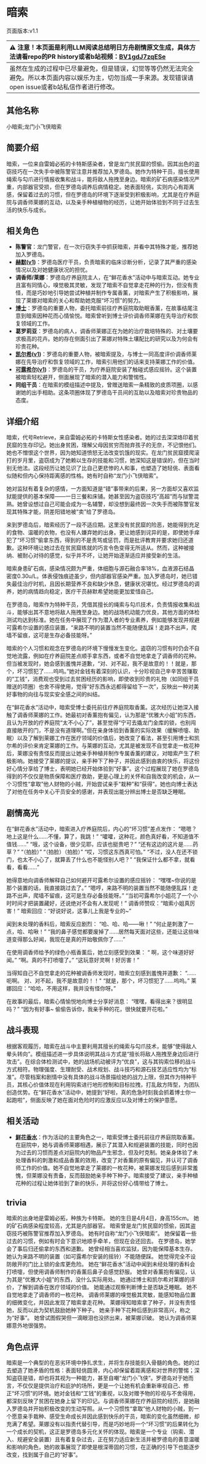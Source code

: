 # 暗索
页面版本:v1.1
 

| :warning: 注意！本页面是利用LLM阅读总结明日方舟剧情原文生成，具体方法请看repo的PR history或者b站视频：[BV1gdJ7zqESe](https://www.bilibili.com/video/BV1gdJ7zqESe/)         |
|:----------------------------|
| 虽然在生成的过程中已尽量避免，但是错误，幻觉等等仍然无法完全避免。所以本页面内容以娱乐为主，切勿当成一手来源。发现错误请open issue或者b站私信作者进行修改。|



## 其他名称
小暗索;龙门小飞侠暗索
## 简要介绍
暗索，一位来自雷姆必拓的卡特斯感染者，曾是龙门贫民窟的惯偷。因其出色的盗窃技巧在一次失手中被陈警官注意并推荐加入罗德岛。她作为特种干员，擅长使用绳索与勾爪进行情报收集和战斗，能将敌人拖拽至身边。暗索的矿石病感染情况严重，内部器官受损，但在罗德岛调养后病情稳定。她表面轻佻，实则内心有距离感，保留着过去的习惯，但在罗德岛的环境下逐渐受到积极影响，尤其是在疗养庭院与调香师莱娜的互动，以及亲手种植植物的经历，让她开始体验到不同于过去生活的快乐与成长。
## 相关角色
-   **陈警官**：龙门警官，在一次行窃失手中抓获暗索，并看中其特殊才能，推荐她加入罗德岛。
-   **[赫默](../char_v3/char_108_silent.md)([v1](char_108_silent.md))**：罗德岛医疗干员，负责暗索的临床诊断分析，记录了其严重的感染情况以及对她健康状况的担忧。
-   **调香师/莱娜**：罗德岛疗养庭院主人，在“鲜花香水”活动中与暗索互动。她专业且富有同情心，嗅觉极其灵敏，发现了暗索不自觉拿走花种的行为，但没有责怪，而是巧妙地引导她尝试种植并制作专属香薰，对暗索产生了积极影响，展现了莱娜对暗索的关心和帮助她克服“坏习惯”的努力。
-   **[博士](../char_v3/extended_char_bo_shi.md)**：罗德岛的重要人物，委托暗索前往疗养庭院取助眠香薰，在故事结尾注意到暗索因种花而心情愉悦。暗索曾听到博士评价调香师莱娜在先导治疗和恢复领域的工作。
-   **葛罗莉亚**：罗德岛的病人，调香师莱娜正在为她的治疗栽培特殊的、对土壤要求极高的花卉。她的存在侧面引出了莱娜对特殊土壤配比的研究以及为何会有珍贵花种。
-   **[凯尔希](../char_v3/char_003_kalts.md)([v1](char_003_kalts.md))**：罗德岛的重要人物，被暗索提及，与博士一同高度评价调香师莱娜在先导治疗和恢复领域的工作，暗索引用他们的话来支持莱娜工作的价值。
-   **[可露希尔](../char_v3/extended_char_ke_lu_xi_er.md)([v1](extended_char_ke_lu_xi_er.md))**：罗德岛的干员，为疗养庭院安装了触碰式感应摇铃。这个装置被暗索轻松避开，侧面展现了暗索的潜入能力和警惕性。
-   **同组干员**：在暗索的模组描述中提及，曾赠送暗索一条精致的皮质项圈，以感谢她的出手相助。这条项圈体现了罗德岛干员间的互助以及暗索对珍贵物品的态度。
## 详细介绍
暗索，代号Retrieve，来自雷姆必拓的卡特斯女性感染者。她的过去深深烙印着贫民窟的生存印记。她出身贫困，理解父母因贫穷而抛弃孩子的无奈，不记恨他们。她也不憎恨这个世界，因为她知道愤怒无法改变饥饿的现实。在龙门贫民窟摸爬滚打的岁月里，盗窃成为了她赖以生存的技能和习惯，她深知这是错误的，但在当时别无他法。这段经历让她见识了比自己更悲惨的人和事，也塑造了她轻佻、表面看似随和但内心保持距离感的性格。她有时自称“龙门小飞侠暗索”。

她对监狱有着复杂的感情，一方面知道是“错”事带来的后果，另一方面却又喜欢监狱能提供的基本保障——一日三餐和床铺。她甚至因为盗窃技巧“高超”而与狱警混熟。她曾设想过自己可能会成为一名辅警，却没想到最终因一次失手而被陈警官发现其特殊才能，阴差阳错地被“卖”给了罗德岛。

来到罗德岛后，暗索经历了一段不适应期。这里没有贫民窟的险恶，她能得到充足的食物、温暖的衣物，也没有人嫌弃她的出身。更让她感到诧异的是，即使她手痒犯了“坏习惯”偷拿东西，得到的不是责骂或惩罚，而是批评教育并要求她归还道歉。这种环境让她过去在贫民窟练就的巧言令色变得无所适从。然而，这种被接纳、被耐心对待的感觉，似乎并不坏，让她开始逐渐适应并接受新的生活。

暗索身患矿石病，感染情况颇为严重，体细胞与源石融合率18%，血液源石结晶密度0.30u/L。体表侵蚀痕迹虽少，但内部器官感染严重。加入罗德岛时，她已错失最佳治疗时机，且因长期营养不良和缺少休息，健康状况堪忧。经过罗德岛的调养，她的病情趋向稳定，医疗干员赫默希望她能更加爱惜自己。

在罗德岛，暗索作为特种干员，凭借其擅长的绳索与勾爪技术，负责情报收集和战斗，能够出其不意地将敌人拖拽至身边。她的战场机动能力优良，其他方面的体检测试均达到标准。她在任务中展现了作为潜入者的专业素养，例如能够发现并规避可露希尔设置的感应装置，“来路不明的装置当然不能随便乱踩！走路不出声，爬墙不留痕，这可是生存必备技能呀。”

暗索的个人习惯和观念在罗德岛的环境下慢慢发生变化。盗窃的习惯有时仍会不自觉地流露，例如在疗养庭院差点顺手拿东西，或者不自觉地拿走了调香师的花种。但当被发现时，她会感到羞愧并道歉，“对、对不起，我不是故意的！！就是，那个，坏习惯犯了......呜呜。”她对金钱有着深刻的认识，十分珍视自己辛辛苦苦赚取的“工钱”，消费观也受到过去贫困经历的影响，即使收到珍贵的礼物（如同组干员赠送的项圈）也舍不得使用，觉得“好东西永远都得留给下一次”，反映出一种对美好事物的向往与现实安全感之间的纠结。

在“鲜花香水”活动中，暗索受博士委托前往疗养庭院取香薰。这次经历让她深入接触了调香师莱娜的工作。她最初对香薰抱有偏见，认为那是“优雅大小姐”的东西，且认为开放的疗养庭院“太不小心了”，甚至觉得“宁可去撬龙门金库的锁，也别闯直接敞开的门，不是没有道理啊。”但在亲身体验到香薰的实际效果（缓解喷嚏、助眠）以及了解到莱娜工作在医疗领域的价值后，她改变了看法，甚至引用博士和凯尔希的评价来肯定莱娜的工作。与莱娜的互动，尤其是被发现不自觉拿走一枚花种后，莱娜没有责怪反而提出让她亲手种植并制作专属香薰的建议，对暗索产生了积极影响。她接受了莱娜的提议，亲手种下了种子，并因此感到由衷的快乐，将这份好心情分享给了博士，表明她已经开始体验到“好事”。这个过程展现了她在罗德岛得到的不仅仅是物质保障和医疗救助，更是心理上的关怀和自我改变的机会，从一个习惯性“拿取”他人财物的小贼，开始尝试亲手“栽种”和“获得”。她也向博士表达了对他在任务中关心干员安全的感谢，并表现出能分辨出博士是否缺乏睡眠。
## 剧情高光
在“鲜花香水”活动中，暗索进入疗养庭院后，内心的“坏习惯”差点发作：
“嗯嗯？地上这是什么......不懂，算了，我跳！”
“嚯嚯，这种花，颜色真好看，不知道值不值钱......”
“哦，这个设备，很少见耶，应该也挺贵吧？”
“还有这边的这片是......药草？”
“（拍脸）”
“（拍脸）（拍脸）”
“哎，习惯这东西真可怕。”
“不过，没人在还不锁门，也太不小心了，就算丢了什么也不能怪别人吧？”
“我保证什么都不拿，就看看，看看......”

她得意地向调香师解释自己如何避开可露希尔设置的感应摇铃：
“嘿嘿~你说的是那个装置的话，我直接跳过去了。”
“嗯哼，来路不明的装置当然不能随便乱踩！走路不出声，爬墙不留痕，这可是生存必备技能呀。”
“当初可露希尔小姐花了一个小时时间才把装置藏好，还说绝对不会有人发现呢！”
调香师赞叹：“暗索小姐真厉害！”
暗索回应：“好说好说，这事儿上我是专业的~”

闻到未处理的香料后，暗索反应剧烈：
“哈、哈、哈——啾！”
“何止是刺激了一点，哈、哈啾！”
“我的鼻子感觉都要废掉了......居然每天面对这些，还能让这些味道变得那么好闻，我现在是真的开始敬佩你了......”

在使用调香师给予的绿色小瓶香薰后，她立刻感受到效果：
“ 啊，这个味道好好闻。”
“啊。真的不打喷嚏了。”
“这玩意好灵啊！好厉害！”

当得知自己不自觉拿走的花种被调香师发现时，暗索立刻感到羞愧并道歉：
“......呃啊。 对、对不起，我不是故意的！！"
“就是，那个，坏习惯犯了......呜呜。”
莱娜回应：“哈哈，不用这样，我并没有怪你呀。”

在故事的最后，暗索心情愉悦地向博士分享好消息：
“嘿嘿，看得出来？很明显吗？”
“因为有好事~ 偷偷告诉你，我亲手种的花，很快就要开花啦。”
## 战斗表现
根据客观履历，暗索在战斗中主要利用其擅长的绳索与勾爪技术，能够“使得敌人晕头转向”。模组描述进一步具体说明其战斗方式是“擅长将敌人拖拽至身边后进行攻击”。在综合体检测试中，她的战场机动被评为“优良”，这与其钩索位移的战斗方式相符。物理强度、生理耐受、战术规划、战斗技巧和源石技艺适应性均为“标准”。尽管档案和剧情中没有具体的战斗场景描绘她的战力上限，但其作为特种干员，其核心价值体现在利用钩索进行地形控制和目标拉拽，打乱敌方阵型，为团队创造优势。在“鲜花香水”活动中，她提到“好啦，真的危急时刻我会抓着博士你一起跑啦”，侧面反映了她在面对危险时的应激反应以及对博士的保护意愿。
## 相关活动
-   **[鲜花香水](../stories/story_rope_set_1.md)**：作为活动的主要角色之一，暗索受博士委托前往疗养庭院取香薰。在庭院中，她与调香师莱娜相遇，展示了其潜入和规避装置的技能，同时也因为过去的习惯而差点对庭院内的物品产生邪念，但及时克制。她亲身体验了未处理香料的刺激和成品香薰的效用，改变了对香薰的原有偏见，并认可了调香师工作的价值。她不自觉地拿走了莱娜的一枚花种，被莱娜发现后感到非常羞愧，但莱娜没有责备，反而鼓励她亲手种下种子。暗索接受了建议，亲手种植花种的过程让她体验到了新的快乐，并将这份好心情带给了博士。
## trivia
暗索的出身地是雷姆必拓，种族为卡特斯。
她的生日是4月4日，身高155cm。
她的矿石病感染程度较高，尤其是内部器官。
暗索曾是龙门贫民窟的惯偷，因其盗窃技巧被陈警官推荐加入罗德岛。
她有时自称“龙门小飞侠暗索”。
她保留着一些过去的习惯，例如有时会下意识地顺手牵羊，但现在会还回去。
在罗德岛，她学会了事后归还偷拿的东西和道歉。
她曾经相当喜欢监狱，因为能保障基本生存。
她认为来路不明的装置（如可露希尔安装的摇铃）不能随便踩。
她觉得完全不设防敞开的门比上锁的金库更危险。
她在“鲜花香水”活动中闻到未经处理的香料会打喷嚏，但使用调香师制作的香薰后鼻子会感觉舒服。
她曾对香薰抱有偏见，认为其是“优雅大小姐”的东西，没什么实际用处。
她通过博士和凯尔希对莱娜的评价，了解到调香在医疗领域的价值。
她能通过观察判断博士是否缺乏睡眠。
她不自觉地拿走了调香师的一枚花种。
调香师莱娜的嗅觉极其灵敏，能感知物品位置的细微变化，并因此发现了暗索拿走花种。
莱娜得知暗索拿了种子，并没有责怪她，反而以此为契机鼓励她种下种子。
她亲手种下花种后感到非常高兴，称之为“好事”。
她曾试图假哭但一滴眼泪也没挤出来，被莱娜识破。
她认为调香师莱娜意外地很强势。
## 角色点评
暗索是一个典型的在恶劣环境中挣扎求生，并将生存技能刻入骨髓的角色。她的过去塑造了她矛盾的性格：表面轻佻圆滑，内心却保留着距离感和对世界的警惕；深知盗窃是错，却也将其视为一种能力，甚至自嘲“龙门小飞侠”。罗德岛对于她而言，不仅仅是提供治疗和庇护的场所，更是一个让她有机会重新审视自己、修正“坏习惯”的环境。她对金钱和“工钱”的重视，以及对赠予物的珍视与不舍得用，都深刻反映了贫困在她身上留下的印记。与调香师莱娜在疗养庭院的经历，是她融入罗德岛并开始积极改变的生动写照。从一个习惯性“拿取”他人财物的小贼，到一个愿意亲手栽种、感受生命成长并因此感到快乐的干员，暗索的变化虽然细微，却充满了希望。莱娜没有以指责代替引导，而是巧妙地将一个“坏习惯”的后果转化为一个成长的契机，这正是罗德岛多元化关怀的体现。暗索是一个专业（钩索、潜入、规避安全装置）且有着复杂过去，正在努力适应新生活并被罗德岛的善意温暖和影响的角色，她的故事展现了即使是根深蒂固的习惯，在正确的引导下也能逐步改变，找到属于自己的“好事”。